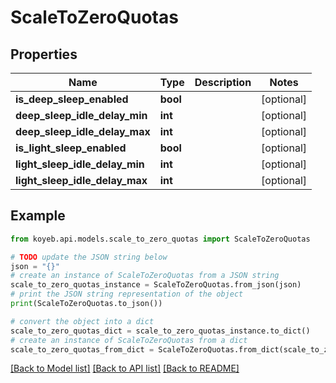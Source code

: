 # ScaleToZeroQuotas


## Properties

Name | Type | Description | Notes
------------ | ------------- | ------------- | -------------
**is_deep_sleep_enabled** | **bool** |  | [optional] 
**deep_sleep_idle_delay_min** | **int** |  | [optional] 
**deep_sleep_idle_delay_max** | **int** |  | [optional] 
**is_light_sleep_enabled** | **bool** |  | [optional] 
**light_sleep_idle_delay_min** | **int** |  | [optional] 
**light_sleep_idle_delay_max** | **int** |  | [optional] 

## Example

```python
from koyeb.api.models.scale_to_zero_quotas import ScaleToZeroQuotas

# TODO update the JSON string below
json = "{}"
# create an instance of ScaleToZeroQuotas from a JSON string
scale_to_zero_quotas_instance = ScaleToZeroQuotas.from_json(json)
# print the JSON string representation of the object
print(ScaleToZeroQuotas.to_json())

# convert the object into a dict
scale_to_zero_quotas_dict = scale_to_zero_quotas_instance.to_dict()
# create an instance of ScaleToZeroQuotas from a dict
scale_to_zero_quotas_from_dict = ScaleToZeroQuotas.from_dict(scale_to_zero_quotas_dict)
```
[[Back to Model list]](../README.md#documentation-for-models) [[Back to API list]](../README.md#documentation-for-api-endpoints) [[Back to README]](../README.md)


